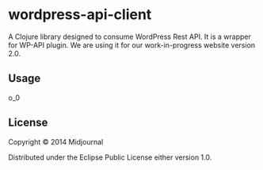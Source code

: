 # wordpress-api-client

A Clojure library designed to consume WordPress Rest API. It is a wrapper for WP-API plugin.
We are using it for our work-in-progress website version 2.0.

## Usage

o_0

## License

Copyright © 2014 Midjournal

Distributed under the Eclipse Public License either version 1.0.
